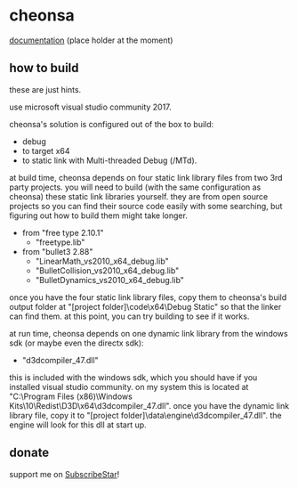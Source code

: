 # cheonsa

[documentation](https://olaedaria.github.io/cheonsa/) (place holder at the moment)

## how to build

these are just hints.

use microsoft visual studio community 2017.

cheonsa's solution is configured out of the box to build:
* debug
* to target x64
* to static link with Multi-threaded Debug (/MTd).

at build time, cheonsa depends on four static link library files from two 3rd party projects. you will need to build (with the same configuration as cheonsa) these static link libraries yourself. they are from open source projects so you can find their source code easily with some searching, but figuring out how to build them might take longer.

* from "free type 2.10.1"
    * "freetype.lib"
* from "bullet3 2.88"
    * "LinearMath_vs2010_x64_debug.lib"
    * "BulletCollision_vs2010_x64_debug.lib"
    * "BulletDynamics_vs2010_x64_debug.lib"

once you have the four static link library files, copy them to cheonsa's build output folder at "[project folder]\code\x64\Debug Static" so that the linker can find them. at this point, you can try building to see if it works.

at run time, cheonsa depends on one dynamic link library from the windows sdk (or maybe even the directx sdk):

* "d3dcompiler_47.dll"

this is included with the windows sdk, which you should have if you installed visual studio community. on my system this is located at "C:\Program Files (x86)\Windows Kits\10\Redist\D3D\x64\d3dcompiler_47.dll". once you have the dynamic link library file, copy it to "[project folder]\data\engine\d3dcompiler_47.dll". the engine will look for this dll at start up.

## donate

support me on [SubscribeStar](https://subscribestar.adult/olaedaria)!
